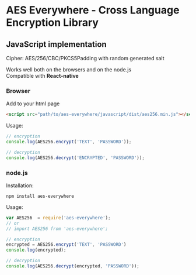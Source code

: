 # AES Everywhere - Cross Language Encryption Library

## JavaScript implementation

Cipher: AES/256/CBC/PKCS5Padding with random generated salt

Works well both on the browsers and on the node.js  
Compatible with **React-native**

### Browser

Add to your html page
```html
<script src="path/to/aes-everywhere/javascript/dist/aes256.min.js"></script>
```

Usage:
```js
// encryption
console.log(AES256.encrypt('TEXT', 'PASSWORD'));

// decryption
console.log(AES256.decrypt('ENCRYPTED', 'PASSWORD'));
```


### node.js

Installation:
```
npm install aes-everywhere
```

Usage:
```js
var AES256  = require('aes-everywhere');
// or
// import AES256 from 'aes-everywhere';

// encryption
encrypted = AES256.encrypt('TEXT', 'PASSWORD')
console.log(encrypted);

// decryption
console.log(AES256.decrypt(encrypted, 'PASSWORD'));

```
